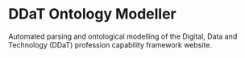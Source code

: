 # DDaT Ontology Modeller
Automated parsing and ontological modelling of the Digital, Data and Technology (DDaT) profession capability framework website.
